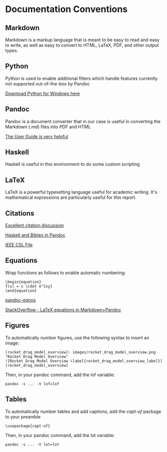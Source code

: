 # Documentation Conventions

## Markdown 
Markdown is a markup language that is meant to be easy to read and easy to write, as well as easy to convert to HTML, LaTeX, PDF, and other output types.

## Python
Python is used to enable additional filters which handle features currently not supported out-of-the-box by Pandoc

[Download Python for Windows here](https://www.python.org/downloads/windows/)

## Pandoc

Pandoc is a document converter that in our case is useful in converting the Markdown (.md) files into PDF and HTML

[The User Guide is very helpful](http://pandoc.org/README.html) 


## Haskell

Haskell is useful in this environment to do some custom scripting

## LaTeX

LaTeX is a powerful typesetting language useful for academic writing. It's mathematical expressions are particularly useful for this report.

## Citations

[Excellent citation discussion](http://www.chriskrycho.com/2015/academic-markdown-and-citations.html)

[Haskell and Bibtex in Pandoc](http://blog.wuzzeb.org/posts/2012-06-15-bibtex-and-pandoc.html)

[IEEE CSL File](https://gist.github.com/marcelofernandez/3264858)

## Equations

Wrap functions as follows to enable automatic numbering:
```
\begin{equation}
f(x) = s \cdot e^{xy}
\end{equation}
```

[pandoc-eqnos](https://github.com/tomduck/pandoc-eqnos) 

[StackOverflow - LaTeX equations in Markdown+Pandoc](http://stackoverflow.com/questions/25042901/how-to-use-latex-equation-environment-in-pandoc-markdown)

## Figures

To automatically number figures, use the following syntax to insert an image:
```
[rocket_drag_model_overview]: images/rocket_drag_model_overview.png "Rocket Drag Model Overview" 
![Rocket Drag Model Overview \label{rocket_drag_model_overview_label}][rocket_drag_model_overview] 
```
Then, in your pandoc command, add the lof variable:
```
pandoc -s ... -V lof=lof
```

## Tables

To automatically number tables and add captions, add the *capt-of* package to your preamble
```
\usepackage{capt-of}
```

Then, in your pandoc command, add the lot variable:
```
pandoc -s ... -V lot=lot
```
